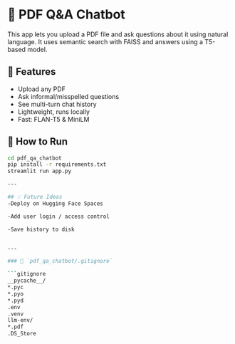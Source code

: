 # 📄 PDF Q&A Chatbot

This app lets you upload a PDF file and ask questions about it using natural language. It uses semantic search with FAISS and answers using a T5-based model.

## 🧠 Features

- Upload any PDF
- Ask informal/misspelled questions
- See multi-turn chat history
- Lightweight, runs locally
- Fast: FLAN-T5 & MiniLM

## 🚀 How to Run

```bash
cd pdf_qa_chatbot
pip install -r requirements.txt
streamlit run app.py

---

## 💡 Future Ideas
-Deploy on Hugging Face Spaces

-Add user login / access control

-Save history to disk


---

### 📁 `pdf_qa_chatbot/.gitignore`

```gitignore
__pycache__/
*.pyc
*.pyo
*.pyd
.env
.venv
llm-env/
*.pdf
.DS_Store
